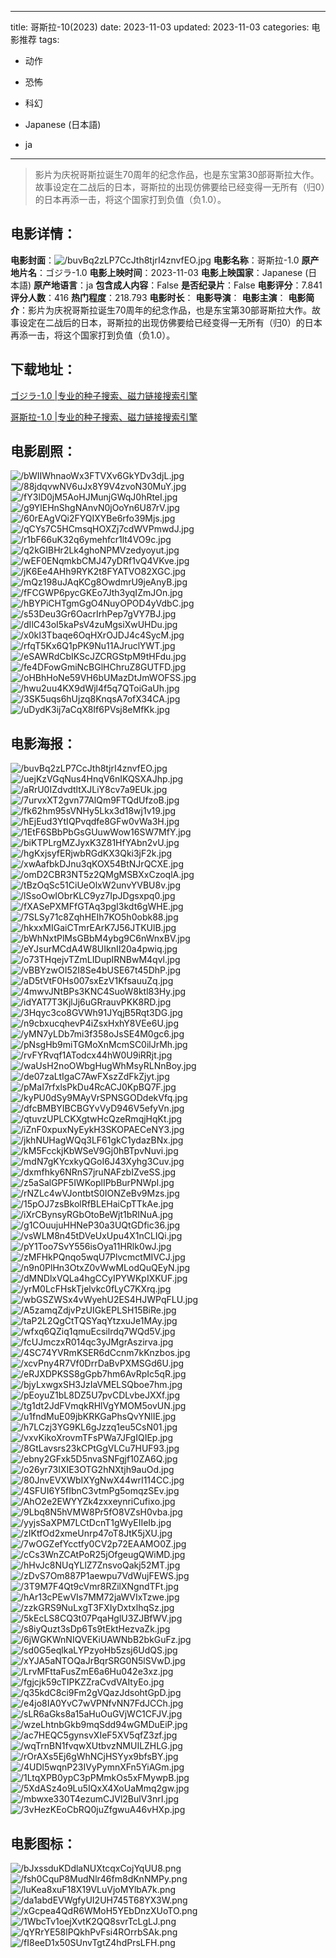 
---
title: 哥斯拉-10(2023)
date: 2023-11-03
updated: 2023-11-03
categories: 电影推荐
tags:
- 动作
- 恐怖
- 科幻

- Japanese (日本語)
- ja
---


> 影片为庆祝哥斯拉诞生70周年的纪念作品，也是东宝第30部哥斯拉大作。故事设定在二战后的日本，哥斯拉的出现仿佛要给已经变得一无所有（归0）的日本再添一击，将这个国家打到负值（负1.0）。

## **电影详情**：

**电影封面**：<img src="https://image.tmdb.org/t/p/w200/buvBq2zLP7CcJth8tjrI4znvfEO.jpg" alt="/buvBq2zLP7CcJth8tjrI4znvfEO.jpg" title="/buvBq2zLP7CcJth8tjrI4znvfEO.jpg">
**电影名称**：哥斯拉-1.0
**原产地片名**：ゴジラ-1.0
**电影上映时间**：2023-11-03
**电影上映国家**：Japanese (日本語)
**原产地语言**：ja
**包含成人内容**：False
**是否纪录片**：False
**电影评分**：7.841
**评分人数**：416
**热门程度**：218.793
**电影时长**：
**电影导演**：
**电影主演**：
**电影简介**：影片为庆祝哥斯拉诞生70周年的纪念作品，也是东宝第30部哥斯拉大作。故事设定在二战后的日本，哥斯拉的出现仿佛要给已经变得一无所有（归0）的日本再添一击，将这个国家打到负值（负1.0）。

## **下载地址**：
[ゴジラ-1.0 |专业的种子搜索、磁力链接搜索引擎](https://movie.amd794.com:2083/?search=%E3%82%B4%E3%82%B8%E3%83%A9-1.0&ordering=&mode=match_phrase&page_size=10&page=1)

[哥斯拉-1.0 |专业的种子搜索、磁力链接搜索引擎](https://movie.amd794.com:2083/?search=%E5%93%A5%E6%96%AF%E6%8B%89-1.0&ordering=&mode=match_phrase&page_size=10&page=1)
 

## **电影剧照**：
<img src="https://image.tmdb.org/t/p/original/bWIIWhnaoWx3FTVXv6GkYDv3djL.jpg" alt="/bWIIWhnaoWx3FTVXv6GkYDv3djL.jpg" title="/bWIIWhnaoWx3FTVXv6GkYDv3djL.jpg"><img src="https://image.tmdb.org/t/p/original/88jdqvwNV6uJx8Y9V4zvoN30MuY.jpg" alt="/88jdqvwNV6uJx8Y9V4zvoN30MuY.jpg" title="/88jdqvwNV6uJx8Y9V4zvoN30MuY.jpg"><img src="https://image.tmdb.org/t/p/original/fY3lD0jM5AoHJMunjGWqJ0hRteI.jpg" alt="/fY3lD0jM5AoHJMunjGWqJ0hRteI.jpg" title="/fY3lD0jM5AoHJMunjGWqJ0hRteI.jpg"><img src="https://image.tmdb.org/t/p/original/g9YlEHnShgNAnvN0jOoYn6U87rV.jpg" alt="/g9YlEHnShgNAnvN0jOoYn6U87rV.jpg" title="/g9YlEHnShgNAnvN0jOoYn6U87rV.jpg"><img src="https://image.tmdb.org/t/p/original/60rEAgVQi2FYQIXYBe6rfo39Mjs.jpg" alt="/60rEAgVQi2FYQIXYBe6rfo39Mjs.jpg" title="/60rEAgVQi2FYQIXYBe6rfo39Mjs.jpg"><img src="https://image.tmdb.org/t/p/original/qCYs7C5HCmsqHOXZj7cdWVPmwdJ.jpg" alt="/qCYs7C5HCmsqHOXZj7cdWVPmwdJ.jpg" title="/qCYs7C5HCmsqHOXZj7cdWVPmwdJ.jpg"><img src="https://image.tmdb.org/t/p/original/r1bF66uK32q6ymehfcr1lt4VO9c.jpg" alt="/r1bF66uK32q6ymehfcr1lt4VO9c.jpg" title="/r1bF66uK32q6ymehfcr1lt4VO9c.jpg"><img src="https://image.tmdb.org/t/p/original/q2kGIBHr2Lk4ghoNPMVzedyoyut.jpg" alt="/q2kGIBHr2Lk4ghoNPMVzedyoyut.jpg" title="/q2kGIBHr2Lk4ghoNPMVzedyoyut.jpg"><img src="https://image.tmdb.org/t/p/original/wEF0ENqmkbCMJ47yDRf1vQ4VKve.jpg" alt="/wEF0ENqmkbCMJ47yDRf1vQ4VKve.jpg" title="/wEF0ENqmkbCMJ47yDRf1vQ4VKve.jpg"><img src="https://image.tmdb.org/t/p/original/jK6Ee4AHh9RYK2t8FYATVO82XGC.jpg" alt="/jK6Ee4AHh9RYK2t8FYATVO82XGC.jpg" title="/jK6Ee4AHh9RYK2t8FYATVO82XGC.jpg"><img src="https://image.tmdb.org/t/p/original/mQz198uJAqKCg8OwdmrU9jeAnyB.jpg" alt="/mQz198uJAqKCg8OwdmrU9jeAnyB.jpg" title="/mQz198uJAqKCg8OwdmrU9jeAnyB.jpg"><img src="https://image.tmdb.org/t/p/original/fFCGWP6pycGKEo7Jth3yqIZmJOn.jpg" alt="/fFCGWP6pycGKEo7Jth3yqIZmJOn.jpg" title="/fFCGWP6pycGKEo7Jth3yqIZmJOn.jpg"><img src="https://image.tmdb.org/t/p/original/hBYPiCHTgmGgO4NuyOPOD4yVdbC.jpg" alt="/hBYPiCHTgmGgO4NuyOPOD4yVdbC.jpg" title="/hBYPiCHTgmGgO4NuyOPOD4yVdbC.jpg"><img src="https://image.tmdb.org/t/p/original/s53Deu3Gr6OacrIrhPep7gVY7BJ.jpg" alt="/s53Deu3Gr6OacrIrhPep7gVY7BJ.jpg" title="/s53Deu3Gr6OacrIrhPep7gVY7BJ.jpg"><img src="https://image.tmdb.org/t/p/original/dIlC43oI5kaPsV4zuMgsiXwUHDu.jpg" alt="/dIlC43oI5kaPsV4zuMgsiXwUHDu.jpg" title="/dIlC43oI5kaPsV4zuMgsiXwUHDu.jpg"><img src="https://image.tmdb.org/t/p/original/x0kI3Tbaqe6OqHXrOJDJ4c4SycM.jpg" alt="/x0kI3Tbaqe6OqHXrOJDJ4c4SycM.jpg" title="/x0kI3Tbaqe6OqHXrOJDJ4c4SycM.jpg"><img src="https://image.tmdb.org/t/p/original/rfqT5Kx6Q1pPK9Nu11AJruclYWT.jpg" alt="/rfqT5Kx6Q1pPK9Nu11AJruclYWT.jpg" title="/rfqT5Kx6Q1pPK9Nu11AJruclYWT.jpg"><img src="https://image.tmdb.org/t/p/original/eSAWRdCbIKScJZCRGStpM9tHFdu.jpg" alt="/eSAWRdCbIKScJZCRGStpM9tHFdu.jpg" title="/eSAWRdCbIKScJZCRGStpM9tHFdu.jpg"><img src="https://image.tmdb.org/t/p/original/fe4DFowGmiNcBGlHChruZ8GUTFD.jpg" alt="/fe4DFowGmiNcBGlHChruZ8GUTFD.jpg" title="/fe4DFowGmiNcBGlHChruZ8GUTFD.jpg"><img src="https://image.tmdb.org/t/p/original/oHBhHoNe59VH6bUMazDtJmWOFSS.jpg" alt="/oHBhHoNe59VH6bUMazDtJmWOFSS.jpg" title="/oHBhHoNe59VH6bUMazDtJmWOFSS.jpg"><img src="https://image.tmdb.org/t/p/original/hwu2uu4KX9dWjl4f5q7QToiGaUh.jpg" alt="/hwu2uu4KX9dWjl4f5q7QToiGaUh.jpg" title="/hwu2uu4KX9dWjl4f5q7QToiGaUh.jpg"><img src="https://image.tmdb.org/t/p/original/3SK5uqs6hUjzq8KnqsA7ofX34CA.jpg" alt="/3SK5uqs6hUjzq8KnqsA7ofX34CA.jpg" title="/3SK5uqs6hUjzq8KnqsA7ofX34CA.jpg"><img src="https://image.tmdb.org/t/p/original/uDydK3ij7aCqX8If6PVsj8eMfKk.jpg" alt="/uDydK3ij7aCqX8If6PVsj8eMfKk.jpg" title="/uDydK3ij7aCqX8If6PVsj8eMfKk.jpg">

## **电影海报**：
<img src="https://image.tmdb.org/t/p/original/buvBq2zLP7CcJth8tjrI4znvfEO.jpg" alt="/buvBq2zLP7CcJth8tjrI4znvfEO.jpg" title="/buvBq2zLP7CcJth8tjrI4znvfEO.jpg"><img src="https://image.tmdb.org/t/p/original/uejKzVGqNus4HnqV6nIKQSXAJhp.jpg" alt="/uejKzVGqNus4HnqV6nIKQSXAJhp.jpg" title="/uejKzVGqNus4HnqV6nIKQSXAJhp.jpg"><img src="https://image.tmdb.org/t/p/original/aRrU0IZdvdtltXJLiY8cv7a9EUk.jpg" alt="/aRrU0IZdvdtltXJLiY8cv7a9EUk.jpg" title="/aRrU0IZdvdtltXJLiY8cv7a9EUk.jpg"><img src="https://image.tmdb.org/t/p/original/7urvxXT2gvn77AlQm9FTQdUfzoB.jpg" alt="/7urvxXT2gvn77AlQm9FTQdUfzoB.jpg" title="/7urvxXT2gvn77AlQm9FTQdUfzoB.jpg"><img src="https://image.tmdb.org/t/p/original/fk62hm95sVNHy5Lkx3d18wj1v19.jpg" alt="/fk62hm95sVNHy5Lkx3d18wj1v19.jpg" title="/fk62hm95sVNHy5Lkx3d18wj1v19.jpg"><img src="https://image.tmdb.org/t/p/original/hEjEud3YtIQPvqdfe8GFw0vWa3H.jpg" alt="/hEjEud3YtIQPvqdfe8GFw0vWa3H.jpg" title="/hEjEud3YtIQPvqdfe8GFw0vWa3H.jpg"><img src="https://image.tmdb.org/t/p/original/1EtF6SBbPbGsGUuwWow16SW7MfY.jpg" alt="/1EtF6SBbPbGsGUuwWow16SW7MfY.jpg" title="/1EtF6SBbPbGsGUuwWow16SW7MfY.jpg"><img src="https://image.tmdb.org/t/p/original/biKTPLrgMZJyxK3Z81HfYAbn2vU.jpg" alt="/biKTPLrgMZJyxK3Z81HfYAbn2vU.jpg" title="/biKTPLrgMZJyxK3Z81HfYAbn2vU.jpg"><img src="https://image.tmdb.org/t/p/original/hgKxjsyfERjwbRGdKX3Qki3jF2k.jpg" alt="/hgKxjsyfERjwbRGdKX3Qki3jF2k.jpg" title="/hgKxjsyfERjwbRGdKX3Qki3jF2k.jpg"><img src="https://image.tmdb.org/t/p/original/xwAafbkDJnu3qKOX54BtNJrQCXE.jpg" alt="/xwAafbkDJnu3qKOX54BtNJrQCXE.jpg" title="/xwAafbkDJnu3qKOX54BtNJrQCXE.jpg"><img src="https://image.tmdb.org/t/p/original/omD2CBR3NT5z2QMgMSBXxCzoqlA.jpg" alt="/omD2CBR3NT5z2QMgMSBXxCzoqlA.jpg" title="/omD2CBR3NT5z2QMgMSBXxCzoqlA.jpg"><img src="https://image.tmdb.org/t/p/original/tBzOqSc51CiUeOlxW2unvYVBU8v.jpg" alt="/tBzOqSc51CiUeOlxW2unvYVBU8v.jpg" title="/tBzOqSc51CiUeOlxW2unvYVBU8v.jpg"><img src="https://image.tmdb.org/t/p/original/lSsoOwIObrKLC9yz7IpJDgsxpq0.jpg" alt="/lSsoOwIObrKLC9yz7IpJDgsxpq0.jpg" title="/lSsoOwIObrKLC9yz7IpJDgsxpq0.jpg"><img src="https://image.tmdb.org/t/p/original/fXASePXMFfGTAq3pgI3kdt6gWHE.jpg" alt="/fXASePXMFfGTAq3pgI3kdt6gWHE.jpg" title="/fXASePXMFfGTAq3pgI3kdt6gWHE.jpg"><img src="https://image.tmdb.org/t/p/original/7SLSy71c8ZqhHEIh7KO5h0obk88.jpg" alt="/7SLSy71c8ZqhHEIh7KO5h0obk88.jpg" title="/7SLSy71c8ZqhHEIh7KO5h0obk88.jpg"><img src="https://image.tmdb.org/t/p/original/hkxxMIGaiCTmrEArK7J56JTKUlB.jpg" alt="/hkxxMIGaiCTmrEArK7J56JTKUlB.jpg" title="/hkxxMIGaiCTmrEArK7J56JTKUlB.jpg"><img src="https://image.tmdb.org/t/p/original/bWhNxtPlMsGBbM4ybg9C6nWnxBV.jpg" alt="/bWhNxtPlMsGBbM4ybg9C6nWnxBV.jpg" title="/bWhNxtPlMsGBbM4ybg9C6nWnxBV.jpg"><img src="https://image.tmdb.org/t/p/original/eYJsurMCdA4W8UIknII20a4pwiq.jpg" alt="/eYJsurMCdA4W8UIknII20a4pwiq.jpg" title="/eYJsurMCdA4W8UIknII20a4pwiq.jpg"><img src="https://image.tmdb.org/t/p/original/o73THqejvTZmLIDupIRNBwM4qvl.jpg" alt="/o73THqejvTZmLIDupIRNBwM4qvl.jpg" title="/o73THqejvTZmLIDupIRNBwM4qvl.jpg"><img src="https://image.tmdb.org/t/p/original/vBBYzwOI52I8Se4bUSE67t45DhP.jpg" alt="/vBBYzwOI52I8Se4bUSE67t45DhP.jpg" title="/vBBYzwOI52I8Se4bUSE67t45DhP.jpg"><img src="https://image.tmdb.org/t/p/original/aD5tVtF0Hs007sxEzV1KfsauuZq.jpg" alt="/aD5tVtF0Hs007sxEzV1KfsauuZq.jpg" title="/aD5tVtF0Hs007sxEzV1KfsauuZq.jpg"><img src="https://image.tmdb.org/t/p/original/4mwvJNtBPs3KNC4SuoW8ktl83Hy.jpg" alt="/4mwvJNtBPs3KNC4SuoW8ktl83Hy.jpg" title="/4mwvJNtBPs3KNC4SuoW8ktl83Hy.jpg"><img src="https://image.tmdb.org/t/p/original/idYAT7T3KjlJj6uGRrauvPKK8RD.jpg" alt="/idYAT7T3KjlJj6uGRrauvPKK8RD.jpg" title="/idYAT7T3KjlJj6uGRrauvPKK8RD.jpg"><img src="https://image.tmdb.org/t/p/original/3Hqyc3co8GVWh91JYqjB5Rqt3DG.jpg" alt="/3Hqyc3co8GVWh91JYqjB5Rqt3DG.jpg" title="/3Hqyc3co8GVWh91JYqjB5Rqt3DG.jpg"><img src="https://image.tmdb.org/t/p/original/n9cbxucqhevP4iZsxHxhY8VEe6U.jpg" alt="/n9cbxucqhevP4iZsxHxhY8VEe6U.jpg" title="/n9cbxucqhevP4iZsxHxhY8VEe6U.jpg"><img src="https://image.tmdb.org/t/p/original/yMN7yLDb7mi3f358oJsSE4M0gc6.jpg" alt="/yMN7yLDb7mi3f358oJsSE4M0gc6.jpg" title="/yMN7yLDb7mi3f358oJsSE4M0gc6.jpg"><img src="https://image.tmdb.org/t/p/original/pNsgHb9miTGMoXnMcmSC0ilJrMh.jpg" alt="/pNsgHb9miTGMoXnMcmSC0ilJrMh.jpg" title="/pNsgHb9miTGMoXnMcmSC0ilJrMh.jpg"><img src="https://image.tmdb.org/t/p/original/rvFYRvqf1ATodcx44hW0U9iRRjt.jpg" alt="/rvFYRvqf1ATodcx44hW0U9iRRjt.jpg" title="/rvFYRvqf1ATodcx44hW0U9iRRjt.jpg"><img src="https://image.tmdb.org/t/p/original/waUsH2noOWbgHugWhMsyRLNnBoy.jpg" alt="/waUsH2noOWbgHugWhMsyRLNnBoy.jpg" title="/waUsH2noOWbgHugWhMsyRLNnBoy.jpg"><img src="https://image.tmdb.org/t/p/original/de07zaLtIgaC7AwFXszZdFkZjyt.jpg" alt="/de07zaLtIgaC7AwFXszZdFkZjyt.jpg" title="/de07zaLtIgaC7AwFXszZdFkZjyt.jpg"><img src="https://image.tmdb.org/t/p/original/pMaI7rfxlsPkDu4RcACJ0KpBQ7F.jpg" alt="/pMaI7rfxlsPkDu4RcACJ0KpBQ7F.jpg" title="/pMaI7rfxlsPkDu4RcACJ0KpBQ7F.jpg"><img src="https://image.tmdb.org/t/p/original/kyPU0dSy9MAyVrSPNSGODdekVfq.jpg" alt="/kyPU0dSy9MAyVrSPNSGODdekVfq.jpg" title="/kyPU0dSy9MAyVrSPNSGODdekVfq.jpg"><img src="https://image.tmdb.org/t/p/original/dfcBMBYIBCBGYvVyD946V5efyVn.jpg" alt="/dfcBMBYIBCBGYvVyD946V5efyVn.jpg" title="/dfcBMBYIBCBGYvVyD946V5efyVn.jpg"><img src="https://image.tmdb.org/t/p/original/qtuvzUPLCKXgtwHcQzeRmqjHqKt.jpg" alt="/qtuvzUPLCKXgtwHcQzeRmqjHqKt.jpg" title="/qtuvzUPLCKXgtwHcQzeRmqjHqKt.jpg"><img src="https://image.tmdb.org/t/p/original/iZnF0xpuxNyEykH3SKOPAECeNY3.jpg" alt="/iZnF0xpuxNyEykH3SKOPAECeNY3.jpg" title="/iZnF0xpuxNyEykH3SKOPAECeNY3.jpg"><img src="https://image.tmdb.org/t/p/original/jkhNUHagWQq3LF61gkC1ydazBNx.jpg" alt="/jkhNUHagWQq3LF61gkC1ydazBNx.jpg" title="/jkhNUHagWQq3LF61gkC1ydazBNx.jpg"><img src="https://image.tmdb.org/t/p/original/kM5FcckjKbWSeV9Gj0hBTpvNuvi.jpg" alt="/kM5FcckjKbWSeV9Gj0hBTpvNuvi.jpg" title="/kM5FcckjKbWSeV9Gj0hBTpvNuvi.jpg"><img src="https://image.tmdb.org/t/p/original/mdN7gKYcxkyQGoI6J43Xyhg3Cuv.jpg" alt="/mdN7gKYcxkyQGoI6J43Xyhg3Cuv.jpg" title="/mdN7gKYcxkyQGoI6J43Xyhg3Cuv.jpg"><img src="https://image.tmdb.org/t/p/original/dxmfhky6NRnS7jruNAFzbIZveSS.jpg" alt="/dxmfhky6NRnS7jruNAFzbIZveSS.jpg" title="/dxmfhky6NRnS7jruNAFzbIZveSS.jpg"><img src="https://image.tmdb.org/t/p/original/z5aSalGPF5IWKoplIPbBurPNWpI.jpg" alt="/z5aSalGPF5IWKoplIPbBurPNWpI.jpg" title="/z5aSalGPF5IWKoplIPbBurPNWpI.jpg"><img src="https://image.tmdb.org/t/p/original/rNZLc4wVJontbtS0IONZeBv9Mzs.jpg" alt="/rNZLc4wVJontbtS0IONZeBv9Mzs.jpg" title="/rNZLc4wVJontbtS0IONZeBv9Mzs.jpg"><img src="https://image.tmdb.org/t/p/original/15pOJ7zsBkolRfBLEHaiCpTTkAe.jpg" alt="/15pOJ7zsBkolRfBLEHaiCpTTkAe.jpg" title="/15pOJ7zsBkolRfBLEHaiCpTTkAe.jpg"><img src="https://image.tmdb.org/t/p/original/iXrCBynsyRGbOtoBeWjt1bRINuA.jpg" alt="/iXrCBynsyRGbOtoBeWjt1bRINuA.jpg" title="/iXrCBynsyRGbOtoBeWjt1bRINuA.jpg"><img src="https://image.tmdb.org/t/p/original/g1COuujuHHNeP30a3UQtGDfic36.jpg" alt="/g1COuujuHHNeP30a3UQtGDfic36.jpg" title="/g1COuujuHHNeP30a3UQtGDfic36.jpg"><img src="https://image.tmdb.org/t/p/original/vsWLM8n45tDVeUxUpu4X1nCLIQi.jpg" alt="/vsWLM8n45tDVeUxUpu4X1nCLIQi.jpg" title="/vsWLM8n45tDVeUxUpu4X1nCLIQi.jpg"><img src="https://image.tmdb.org/t/p/original/pY1Too7SvY556isOya11HRlk0wJ.jpg" alt="/pY1Too7SvY556isOya11HRlk0wJ.jpg" title="/pY1Too7SvY556isOya11HRlk0wJ.jpg"><img src="https://image.tmdb.org/t/p/original/zMFHkPQnqo5wqU7PlvcmctMIVCJ.jpg" alt="/zMFHkPQnqo5wqU7PlvcmctMIVCJ.jpg" title="/zMFHkPQnqo5wqU7PlvcmctMIVCJ.jpg"><img src="https://image.tmdb.org/t/p/original/n9n0PlHn3OtxZ0vWwMLodQuQEyN.jpg" alt="/n9n0PlHn3OtxZ0vWwMLodQuQEyN.jpg" title="/n9n0PlHn3OtxZ0vWwMLodQuQEyN.jpg"><img src="https://image.tmdb.org/t/p/original/dMNDlxVQLa4hgCCyIPYWKpIXKUF.jpg" alt="/dMNDlxVQLa4hgCCyIPYWKpIXKUF.jpg" title="/dMNDlxVQLa4hgCCyIPYWKpIXKUF.jpg"><img src="https://image.tmdb.org/t/p/original/yrM0LcFHskTjelvkc0fLyC7KXrq.jpg" alt="/yrM0LcFHskTjelvkc0fLyC7KXrq.jpg" title="/yrM0LcFHskTjelvkc0fLyC7KXrq.jpg"><img src="https://image.tmdb.org/t/p/original/wbGSZWSx4vWyehU2ES4HJWPqFLU.jpg" alt="/wbGSZWSx4vWyehU2ES4HJWPqFLU.jpg" title="/wbGSZWSx4vWyehU2ES4HJWPqFLU.jpg"><img src="https://image.tmdb.org/t/p/original/A5zamqZdjvPzUIGkEPLSH15BiRe.jpg" alt="/A5zamqZdjvPzUIGkEPLSH15BiRe.jpg" title="/A5zamqZdjvPzUIGkEPLSH15BiRe.jpg"><img src="https://image.tmdb.org/t/p/original/taP2L2QgCtTQSYaqYtzxuJe1MAy.jpg" alt="/taP2L2QgCtTQSYaqYtzxuJe1MAy.jpg" title="/taP2L2QgCtTQSYaqYtzxuJe1MAy.jpg"><img src="https://image.tmdb.org/t/p/original/wfxq6QZiq1qmuEcsilrdq7WQd5V.jpg" alt="/wfxq6QZiq1qmuEcsilrdq7WQd5V.jpg" title="/wfxq6QZiq1qmuEcsilrdq7WQd5V.jpg"><img src="https://image.tmdb.org/t/p/original/fcUJmczxR014qc3yJMgrAszirva.jpg" alt="/fcUJmczxR014qc3yJMgrAszirva.jpg" title="/fcUJmczxR014qc3yJMgrAszirva.jpg"><img src="https://image.tmdb.org/t/p/original/4SC74YVRmKSER6dCcnm7kKnzbos.jpg" alt="/4SC74YVRmKSER6dCcnm7kKnzbos.jpg" title="/4SC74YVRmKSER6dCcnm7kKnzbos.jpg"><img src="https://image.tmdb.org/t/p/original/xcvPny4R7Vf0DrrDaBvPXMSGd6U.jpg" alt="/xcvPny4R7Vf0DrrDaBvPXMSGd6U.jpg" title="/xcvPny4R7Vf0DrrDaBvPXMSGd6U.jpg"><img src="https://image.tmdb.org/t/p/original/eRJXDPKSS8gGpb7hm6AvRpIc5qR.jpg" alt="/eRJXDPKSS8gGpb7hm6AvRpIc5qR.jpg" title="/eRJXDPKSS8gGpb7hm6AvRpIc5qR.jpg"><img src="https://image.tmdb.org/t/p/original/bjyLxwgxSH3JzIaVMELSQboe7hm.jpg" alt="/bjyLxwgxSH3JzIaVMELSQboe7hm.jpg" title="/bjyLxwgxSH3JzIaVMELSQboe7hm.jpg"><img src="https://image.tmdb.org/t/p/original/pEoyuZ1bL8DZ5U7pvCDLvbeJXXf.jpg" alt="/pEoyuZ1bL8DZ5U7pvCDLvbeJXXf.jpg" title="/pEoyuZ1bL8DZ5U7pvCDLvbeJXXf.jpg"><img src="https://image.tmdb.org/t/p/original/tg1dt2JdFVmqkRHlVgYMOM5ovUN.jpg" alt="/tg1dt2JdFVmqkRHlVgYMOM5ovUN.jpg" title="/tg1dt2JdFVmqkRHlVgYMOM5ovUN.jpg"><img src="https://image.tmdb.org/t/p/original/u1fndMuE09jbKRKGaPhsQvYNlIE.jpg" alt="/u1fndMuE09jbKRKGaPhsQvYNlIE.jpg" title="/u1fndMuE09jbKRKGaPhsQvYNlIE.jpg"><img src="https://image.tmdb.org/t/p/original/h7LCzj3YG9KL6gJzzq1eu5CsN01.jpg" alt="/h7LCzj3YG9KL6gJzzq1eu5CsN01.jpg" title="/h7LCzj3YG9KL6gJzzq1eu5CsN01.jpg"><img src="https://image.tmdb.org/t/p/original/vxvKikoXrovmTFsPWa7JFgIQIEp.jpg" alt="/vxvKikoXrovmTFsPWa7JFgIQIEp.jpg" title="/vxvKikoXrovmTFsPWa7JFgIQIEp.jpg"><img src="https://image.tmdb.org/t/p/original/8GtLavsrs23kCPtGgVLCu7HUF93.jpg" alt="/8GtLavsrs23kCPtGgVLCu7HUF93.jpg" title="/8GtLavsrs23kCPtGgVLCu7HUF93.jpg"><img src="https://image.tmdb.org/t/p/original/ebny2GFxk5D5nvaSNFgjf10ZA6Q.jpg" alt="/ebny2GFxk5D5nvaSNFgjf10ZA6Q.jpg" title="/ebny2GFxk5D5nvaSNFgjf10ZA6Q.jpg"><img src="https://image.tmdb.org/t/p/original/o26yr73IXIE3OTG2hNXtjh9auOd.jpg" alt="/o26yr73IXIE3OTG2hNXtjh9auOd.jpg" title="/o26yr73IXIE3OTG2hNXtjh9auOd.jpg"><img src="https://image.tmdb.org/t/p/original/80JnvEVXWbIXYgNwX44wrI114CC.jpg" alt="/80JnvEVXWbIXYgNwX44wrI114CC.jpg" title="/80JnvEVXWbIXYgNwX44wrI114CC.jpg"><img src="https://image.tmdb.org/t/p/original/4SFUI6Y5fIbnC3vtmPg5omqzSEv.jpg" alt="/4SFUI6Y5fIbnC3vtmPg5omqzSEv.jpg" title="/4SFUI6Y5fIbnC3vtmPg5omqzSEv.jpg"><img src="https://image.tmdb.org/t/p/original/AhO2e2EWYYZk4zxxeynriCufixo.jpg" alt="/AhO2e2EWYYZk4zxxeynriCufixo.jpg" title="/AhO2e2EWYYZk4zxxeynriCufixo.jpg"><img src="https://image.tmdb.org/t/p/original/9Lbq8N5hVMW8Pr5fO8VZsH0vba.jpg" alt="/9Lbq8N5hVMW8Pr5fO8VZsH0vba.jpg" title="/9Lbq8N5hVMW8Pr5fO8VZsH0vba.jpg"><img src="https://image.tmdb.org/t/p/original/yyjsSaXPM7LCtDcnT1gWyEIIeIb.jpg" alt="/yyjsSaXPM7LCtDcnT1gWyEIIeIb.jpg" title="/yyjsSaXPM7LCtDcnT1gWyEIIeIb.jpg"><img src="https://image.tmdb.org/t/p/original/zIKtfOd2xmeUnrp47oT8JtK5jXU.jpg" alt="/zIKtfOd2xmeUnrp47oT8JtK5jXU.jpg" title="/zIKtfOd2xmeUnrp47oT8JtK5jXU.jpg"><img src="https://image.tmdb.org/t/p/original/7wOGZefYcctfy0CV2p72EAAMO0Z.jpg" alt="/7wOGZefYcctfy0CV2p72EAAMO0Z.jpg" title="/7wOGZefYcctfy0CV2p72EAAMO0Z.jpg"><img src="https://image.tmdb.org/t/p/original/cCs3WnZCAtPoR25jOfgeugQWiMD.jpg" alt="/cCs3WnZCAtPoR25jOfgeugQWiMD.jpg" title="/cCs3WnZCAtPoR25jOfgeugQWiMD.jpg"><img src="https://image.tmdb.org/t/p/original/hHvJc8NUqYLlZ7ZnsvoQakj52MT.jpg" alt="/hHvJc8NUqYLlZ7ZnsvoQakj52MT.jpg" title="/hHvJc8NUqYLlZ7ZnsvoQakj52MT.jpg"><img src="https://image.tmdb.org/t/p/original/zDvS7Om887P1aewpu7VdWujFEWS.jpg" alt="/zDvS7Om887P1aewpu7VdWujFEWS.jpg" title="/zDvS7Om887P1aewpu7VdWujFEWS.jpg"><img src="https://image.tmdb.org/t/p/original/3T9M7F4Qt9cVmr8RZilXNgndTFt.jpg" alt="/3T9M7F4Qt9cVmr8RZilXNgndTFt.jpg" title="/3T9M7F4Qt9cVmr8RZilXNgndTFt.jpg"><img src="https://image.tmdb.org/t/p/original/hAr13cPEwVIs7MM72jaWVIxTzwe.jpg" alt="/hAr13cPEwVIs7MM72jaWVIxTzwe.jpg" title="/hAr13cPEwVIs7MM72jaWVIxTzwe.jpg"><img src="https://image.tmdb.org/t/p/original/zzkGRS9NuLxgT3FXIyDxtxlhqSz.jpg" alt="/zzkGRS9NuLxgT3FXIyDxtxlhqSz.jpg" title="/zzkGRS9NuLxgT3FXIyDxtxlhqSz.jpg"><img src="https://image.tmdb.org/t/p/original/5kEcLS8CQ3t07PqaHglU3ZJBfWV.jpg" alt="/5kEcLS8CQ3t07PqaHglU3ZJBfWV.jpg" title="/5kEcLS8CQ3t07PqaHglU3ZJBfWV.jpg"><img src="https://image.tmdb.org/t/p/original/s8iyQuzt3sDp6Ts9tEktHezvaZk.jpg" alt="/s8iyQuzt3sDp6Ts9tEktHezvaZk.jpg" title="/s8iyQuzt3sDp6Ts9tEktHezvaZk.jpg"><img src="https://image.tmdb.org/t/p/original/6jWGKWnNIQVEKiUAWNbB2bkGuFz.jpg" alt="/6jWGKWnNIQVEKiUAWNbB2bkGuFz.jpg" title="/6jWGKWnNIQVEKiUAWNbB2bkGuFz.jpg"><img src="https://image.tmdb.org/t/p/original/sd0G5eqlkaLYPzyoHb5zsj6UdQS.jpg" alt="/sd0G5eqlkaLYPzyoHb5zsj6UdQS.jpg" title="/sd0G5eqlkaLYPzyoHb5zsj6UdQS.jpg"><img src="https://image.tmdb.org/t/p/original/xYJA5aNTOQaJrBqrSRG0N5lSVwD.jpg" alt="/xYJA5aNTOQaJrBqrSRG0N5lSVwD.jpg" title="/xYJA5aNTOQaJrBqrSRG0N5lSVwD.jpg"><img src="https://image.tmdb.org/t/p/original/LrvMFttaFusZmE6a6Hu042e3xz.jpg" alt="/LrvMFttaFusZmE6a6Hu042e3xz.jpg" title="/LrvMFttaFusZmE6a6Hu042e3xz.jpg"><img src="https://image.tmdb.org/t/p/original/fgjcjk59cTIPKZZraCvdVAItyEo.jpg" alt="/fgjcjk59cTIPKZZraCvdVAItyEo.jpg" title="/fgjcjk59cTIPKZZraCvdVAItyEo.jpg"><img src="https://image.tmdb.org/t/p/original/q35kdC8ci9Fm2gVQazJdsohtGpD.jpg" alt="/q35kdC8ci9Fm2gVQazJdsohtGpD.jpg" title="/q35kdC8ci9Fm2gVQazJdsohtGpD.jpg"><img src="https://image.tmdb.org/t/p/original/e4jo8IA0YvC7wVPNfvNN7FdJCCh.jpg" alt="/e4jo8IA0YvC7wVPNfvNN7FdJCCh.jpg" title="/e4jo8IA0YvC7wVPNfvNN7FdJCCh.jpg"><img src="https://image.tmdb.org/t/p/original/sLR6aGks8a15aHuOuGVjWC1CFJV.jpg" alt="/sLR6aGks8a15aHuOuGVjWC1CFJV.jpg" title="/sLR6aGks8a15aHuOuGVjWC1CFJV.jpg"><img src="https://image.tmdb.org/t/p/original/wzeLhtnbGkb9mqSdd94wGMDuEiP.jpg" alt="/wzeLhtnbGkb9mqSdd94wGMDuEiP.jpg" title="/wzeLhtnbGkb9mqSdd94wGMDuEiP.jpg"><img src="https://image.tmdb.org/t/p/original/ac7HEQC5gynsvXIeF5XV5qfZ3zf.jpg" alt="/ac7HEQC5gynsvXIeF5XV5qfZ3zf.jpg" title="/ac7HEQC5gynsvXIeF5XV5qfZ3zf.jpg"><img src="https://image.tmdb.org/t/p/original/wqTrnBN1fvqwXUtbvzNMUILZHLG.jpg" alt="/wqTrnBN1fvqwXUtbvzNMUILZHLG.jpg" title="/wqTrnBN1fvqwXUtbvzNMUILZHLG.jpg"><img src="https://image.tmdb.org/t/p/original/rOrAXs5Ej6gWhNCjHSYyx9bfsBY.jpg" alt="/rOrAXs5Ej6gWhNCjHSYyx9bfsBY.jpg" title="/rOrAXs5Ej6gWhNCjHSYyx9bfsBY.jpg"><img src="https://image.tmdb.org/t/p/original/4UDl5wqnP23IVyPymnXFn5YiAGm.jpg" alt="/4UDl5wqnP23IVyPymnXFn5YiAGm.jpg" title="/4UDl5wqnP23IVyPymnXFn5YiAGm.jpg"><img src="https://image.tmdb.org/t/p/original/1LtqXPB0ypC3pPMmkOs5xFMywpB.jpg" alt="/1LtqXPB0ypC3pPMmkOs5xFMywpB.jpg" title="/1LtqXPB0ypC3pPMmkOs5xFMywpB.jpg"><img src="https://image.tmdb.org/t/p/original/5XdASz4o9Lu5IQxX4XoUaMmq2gw.jpg" alt="/5XdASz4o9Lu5IQxX4XoUaMmq2gw.jpg" title="/5XdASz4o9Lu5IQxX4XoUaMmq2gw.jpg"><img src="https://image.tmdb.org/t/p/original/mbwxe330T4ezumCJVl2BulV3nrI.jpg" alt="/mbwxe330T4ezumCJVl2BulV3nrI.jpg" title="/mbwxe330T4ezumCJVl2BulV3nrI.jpg"><img src="https://image.tmdb.org/t/p/original/3vHezKEoCbRQ0juZfgwuA46vHXp.jpg" alt="/3vHezKEoCbRQ0juZfgwuA46vHXp.jpg" title="/3vHezKEoCbRQ0juZfgwuA46vHXp.jpg">

## **电影图标**：
<img src="https://image.tmdb.org/t/p/original/bJxssduKDdlaNUXtcqxCojYqUU8.png" alt="/bJxssduKDdlaNUXtcqxCojYqUU8.png" title="/bJxssduKDdlaNUXtcqxCojYqUU8.png"><img src="https://image.tmdb.org/t/p/original/fsh0CquP8MudNlr46fm8dKnNMPy.png" alt="/fsh0CquP8MudNlr46fm8dKnNMPy.png" title="/fsh0CquP8MudNlr46fm8dKnNMPy.png"><img src="https://image.tmdb.org/t/p/original/luKea8xuF18X19VLuVjoMYlbA7k.png" alt="/luKea8xuF18X19VLuVjoMYlbA7k.png" title="/luKea8xuF18X19VLuVjoMYlbA7k.png"><img src="https://image.tmdb.org/t/p/original/da1abdEVWgfyUI2UH745T68YX3W.png" alt="/da1abdEVWgfyUI2UH745T68YX3W.png" title="/da1abdEVWgfyUI2UH745T68YX3W.png"><img src="https://image.tmdb.org/t/p/original/xGcpea4QdR6WMoH5YEbDnzXUoTO.png" alt="/xGcpea4QdR6WMoH5YEbDnzXUoTO.png" title="/xGcpea4QdR6WMoH5YEbDnzXUoTO.png"><img src="https://image.tmdb.org/t/p/original/1WbcTv1oejXvtK2QQ8svrTcLgLJ.png" alt="/1WbcTv1oejXvtK2QQ8svrTcLgLJ.png" title="/1WbcTv1oejXvtK2QQ8svrTcLgLJ.png"><img src="https://image.tmdb.org/t/p/original/qYRrYE58lPQkhPvFsi4ROrrbSAk.png" alt="/qYRrYE58lPQkhPvFsi4ROrrbSAk.png" title="/qYRrYE58lPQkhPvFsi4ROrrbSAk.png"><img src="https://image.tmdb.org/t/p/original/fI8eeD1x50SUnvTgtZ4hdPrsLFH.png" alt="/fI8eeD1x50SUnvTgtZ4hdPrsLFH.png" title="/fI8eeD1x50SUnvTgtZ4hdPrsLFH.png">
